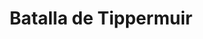 ﻿---
title: "Batalla de Tippermuir"
permalink: periodes_1031.html
layout: periode
dataInici: 1644-09-01
sidebar: periodes
pares:
  - 522:
    title: "Primera Guerra Civil Inglesa"
    dataInici: "(1642)"
    dataFi: "(1646)"

fills:
jocsPrincipals:
jocsEscenaris:
jocsEpoca:
  - title: "Royalists & Roundheads III"
    bggId: 8067
    escenari: "Tippermuir"
    dataInici: 
    dataFi: 

jocsEpocaEscenaris:
---
